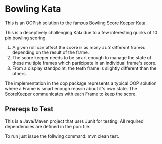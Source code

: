 # Bowling Kata

This is an OOPish solution to the famous Bowling Score Keeper Kata.

This is a deceptively challenging Kata due to a few interesting quirks
of 10 pin bowling scoring.

1. A given roll can affect the score in as many as 3 different frames depending on the result of the frame.
2. The score keeper needs to be smart enough to manage the state of these multiple frames which participate in an individual frame's score.
3. From a display standpoint, the tenth frame is slightly different than the others.

The implementation in the oop package represents a typical OOP solution where a Frame is smart enough
reason about it's own state. The ScoreKeeper communicates with each Frame to keep the score.

## Prereqs to Test

This is a Java/Maven project that uses Junit for testing. All required dependencies are defined in the pom file.

To run just issue the follwing command: mvn clean test.
